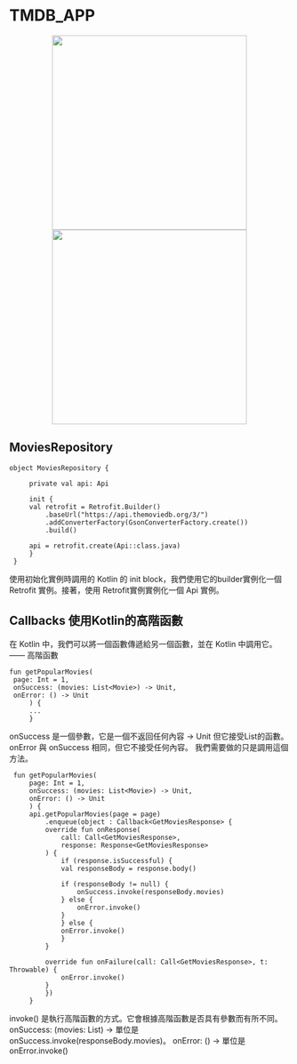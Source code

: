 # TMDB_APP

<p align="center">
	<img src="https://user-images.githubusercontent.com/40682280/176609526-5c30309e-f35b-43db-96e6-ea8ae47c5997.png" width="350"> <img src="https://user-images.githubusercontent.com/40682280/176609587-9f53f3fa-46ad-4a32-8eca-ffc674d39156.png" width="350">
<p>

## MoviesRepository
	object MoviesRepository {

	     private val api: Api

	     init {
		 val retrofit = Retrofit.Builder()
		     .baseUrl("https://api.themoviedb.org/3/")
		     .addConverterFactory(GsonConverterFactory.create())
		     .build()

		 api = retrofit.create(Api::class.java)
	     }
	 }
使用初始化實例時調用的 Kotlin 的 init block，我們使用它的builder實例化一個 Retrofit 實例。接著，使用 Retrofit實例實例化一個 Api 實例。
	
## Callbacks 使用Kotlin的高階函數
在 Kotlin 中，我們可以將一個函數傳遞給另一個函數，並在 Kotlin 中調用它。—— 高階函數
	
	fun getPopularMovies(
	 page: Int = 1,
	 onSuccess: (movies: List<Movie>) -> Unit,
	 onError: () -> Unit
	     ) {
		 ...
	     }
	
onSuccess 是一個參數，它是一個不返回任何內容 -> Unit 但它接受List<Movie>的函數。
onError 與 onSuccess 相同，但它不接受任何內容。 我們需要做的只是調用這個方法。
	
	 fun getPopularMovies(
		 page: Int = 1,
		 onSuccess: (movies: List<Movie>) -> Unit,
		 onError: () -> Unit
	     ) {
		 api.getPopularMovies(page = page)
		     .enqueue(object : Callback<GetMoviesResponse> {
			 override fun onResponse(
			     call: Call<GetMoviesResponse>,
			     response: Response<GetMoviesResponse>
			 ) {
			     if (response.isSuccessful) {
				 val responseBody = response.body()

				 if (responseBody != null) {
				     onSuccess.invoke(responseBody.movies)
				 } else {
				     onError.invoke()
				 }
			     } else {
				 onError.invoke()
			     }
			 }

			 override fun onFailure(call: Call<GetMoviesResponse>, t: Throwable) {
			     onError.invoke()
			 }
		     })
	     }
	
invoke() 是執行高階函數的方式。它會根據高階函數是否具有參數而有所不同。
onSuccess: (movies: List<Movie>) -> 單位是 onSuccess.invoke(responseBody.movies)。
onError: () -> 單位是 onError.invoke()
